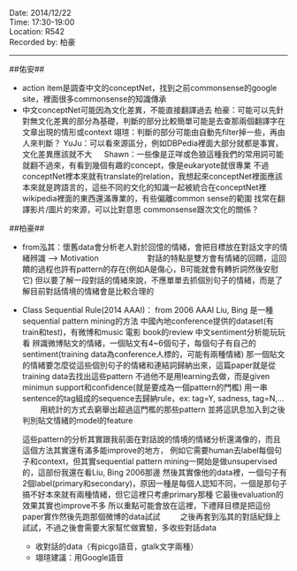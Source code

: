 
Date: 2014/12/22 <br/>
Time: 17:30-19:00 <br/>
Location: R542 <br/>
Recorded by: 柏豪

----

##佑安##
* action item是調查中文的conceptNet，找到之前commonsense的google site，裡面很多commonsense的知識傳承
* 中文conceptNet可能因為文化差異，不能直接翻譯過去
   柏豪：可能可以先針對無文化差異的部分為基礎，判斷的部分比較簡單可能是去查那兩個翻譯字在文章出現的情形或context
   翊瑄：判斷的部分可能由自動先filter掉一些，再由人來判斷？
   YuJu：可以看來源區分，例如DBPedia裡面大部分就都是事實，文化差異應該就不大
　 Shawn：一些像是正咩或色狼這種我們的常用詞可能就翻不過來，有看到幾個有趣的concept，像是eukaryote就很專業
不過conceptNet裡本來就有translate的relation，我想起來conceptNet裡面應該本來就是跨語言的，這些不同的文化的知識一起被統合在conceptNet裡
wikipedia裡面的東西還滿專業的，有些偏離common sense的範圍
找常在翻譯影片/圖片的來源，可以比對意思
commonsense跟次文化的關係？

##柏豪##
* from泓其：懷舊data會分析老人對於回憶的情緒，會把目標放在對話文字的情緒辨識 —> Motivation
　　　　　　對話的特點是雙方會有情緒的回饋，這回饋的過程也許有pattern的存在(例如A是傷心，B可能就會有轉折詞然後安慰它)
            但以要了解一段對話的情緒來說，不應單單去抓個別句子的情緒，而是了解目前對話情境的情緒會是比較合理的
* Class Sequential Rule(2014 AAAI)：
     from 2006 AAAI Liu, Bing
     是一種sequential pattern mining的方法
     中國內地conference提供的dataset(有train和test)，有微博和music 電影 book的review
     中文sentiment分析能玩玩看
     辨識微博貼文的情緒，一個貼文有4~6個句子，每個句子有自己的sentiment(training data為conference人標的，可能有兩種情緒)
     那一個貼文的情緒要怎麼從這些個別句子的情緒和連結詞歸納出來，這篇paper就是從training data去找出這些pattern
     不過他不是用learning去做，而是given minimun support和confidence(就是要成為一個pattern的門檻)
     用一串sentence的tag組成的sequence去歸納rule，ex: tag=Y, sadness, tag=N,...
　　 用統計的方式去窮舉出超過這門檻的那些pattern
     並將這訊息加入到之後判別貼文情緒的model的feature

     這些pattern的分析其實跟我前面在對話說的情境的情緒分析還滿像的，而且這個方法其實還有滿多能improve的地方，
     例如它需要human去label每個句子和context，但其實sequential pattern mining一開始是做unsupervised的，這部份我還在看Liu, Bing 2006那邊
     然後其實像他的data裡，一個句子有2個label(primary和secondary)，原因一種是每個人認知不同，一個是那句子搞不好本來就有兩種情緒，但它這裡只考慮primary那種
     它最後evaluation的效果其實也improve不多
     所以重點可能會放在這裡，下禮拜目標是把這份paper實作然後先跑那個微博的data試試
　　 之後再套到泓其的對話紀錄上試試，不過之後會需要大家幫忙做實驗，多收些對話data

	* 收對話的data（有picgo語音，gtalk文字兩種）
	* 翊瑄建議：用Google語音
